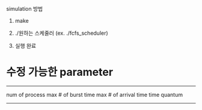 simulation 방법

1. make

2. ./원하는 스케줄러
   (ex. ./fcfs_scheduler)

3. 실행 완료

# 수정 가능한 parameter
****
num of process
max # of burst time
max # of arrival time
time quantum
****
